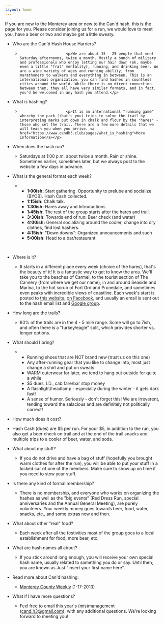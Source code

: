 ```yaml
---
layout: home
---
```


If you are new to the Monterey area or new to the Can'd hash, this is the page for you. Please consider joining us for a run, we would love to meet you, have a beer or two and maybe get a little sweaty.
- Who are the Can&#039;d Hash House Harriers?
  -                          <p>We are about 15 - 25 people that meet Saturday afternoons, twice a month. Mostly a bunch of military and professionals who enjoy letting our hair down (ok, maybe even a little "frat" mentality), running, and drinking beer. We are a wide variety of ages and running ability, from marathoners to walkers and everything in between. This is an international organization, you can find hashes in countless cities around the world. While there is no direct connection between them, they all have very similar formats, and in fact, you'd be welcomed in any hash you attend.</p>
- What is hashing?
  -                          <p>It is an international "running game" whereby the pack (that's you) tries to solve the trail by interpreting marks put down in chalk and flour by the "hares" - those who set the trail. There are a few more details that we will teach you when you arrive. <a href="https://www.candh3.club/pages/what_is_hashing">More Information</a></p>
                                    
- When does the hash run?
  - <p>Saturdays at 1:00 p.m. about twice a month. Rain or shine. Sometimes earlier, sometimes later, but we always post to the website a few days in advance.</p>
                                    
- What is the general format each week?
  - <ul><li><strong>1:00ish:</strong> Start gathering. Opportunity to prelube and socialize (BYOB). Hash Cash collected.</li><li><strong>1:15ish:</strong> Chalk talk.</li><li><strong>1:30ish:</strong> Hares away and Introductions</li><li><strong>1:45ish:</strong> The rest of the group starts after the hares and trail.</li><li><strong>3:30ish:</strong> Towards end of run: Beer check (and water)</li><li><strong>4:00ish:</strong> General socializing around the cooler, change into dry clothes, find lost hashers.</li><li><strong>4:15ish:</strong> "Down downs": Organized announcements and such</li><li><strong>5:00ish:</strong> Head to a bar/restaurant</li></ul><p><br></p>
                                    
- Where is it?
  - <p>It starts in a different place every week (choice of the hares), that's the beauty of it! It is a fantastic way to get to know the area. We'll take you to the beaches of Carmel, to the tourist section of The Cannery (from where we get our name), in and around Seaside and Marina, to the hot scrub of Fort Ord and Prunedale, and sometimes even peaks with incredible views of coastline. Each week's start is posted to <a href="https://www.candh3.club/trails">this website</a>, <a href="https://www.facebook.com/CandHashHouseHarriers">on Facebook</a>, and usually an email is sent out to the hash email list and <a href="https://groups.google.com/d/forum/candh3">Google group</a>.</p>
                                    
- How long are the trails?
  - <p>80% of the trails are in the 4 - 5 mile range. Some will go to 7ish, and often there is a "turkey/eagle" split, which provides shorter vs. longer options.</p>
                                    
- What should I bring?
  - <ul><li>Running shoes that are NOT brand new (trust us on this one)</li><li>Any after-running gear that you like to change into, most just change a shirt and put on sweats</li><li>WARM outerwear for later, we tend to hang out outside for quite a while</li><li>$5 dues, I.D., cab fare/bar stop money</li><li>A flashlight/headlamp - especially during the winter - it gets dark fast!</li><li>A sense of humor. Seriously - don't forget this! We are irreverent, tending toward the salacious and are definitely not politically correct!</li></ul>

- How much does it cost?
 - <p>Hash Cash (dues) are $5 per run. For your $5, in addition to the run, you also get a beer check on trail and at the end of the trail snacks and multiple trips to a cooler of beer, water, and soda.</p>     

- What about my stuff?
  - <p>If you do not drive and have a bag of stuff (hopefully you brought warm clothes for after the run), you will be able to put your stuff in a locked car of one of the members. Make sure to show up on time if you need to stow your stuff.</p>
  
- Is there any kind of formal membership?
  - <p>There is no membership, and everyone who works on organizing the hashes as well as the "big events" (Red Dress Run, special anniversaries and the Annual General Meeting), are purely volunteers. Your weekly money goes towards beer, food, water, snacks, etc., and some extras now and then.</p>
  
- What about other &quot;real&quot; food?
  - <p>Each week after all the festivities most of the group goes to a local establishment for food, more beer, etc.</p>    

- What are hash names all about?
  - <p>If you stick around long enough, you will receive your own special hash name, usually related to something you do or say. Until then, you are known as Just "insert your first name here".</p>
  
- Read more about Can&#039;d hashing:
  - <p><a href="http://www.montereycountyweekly.com/news/cover/article_e4b39588-170f-557d-831b-d4bfdbb156e6.html">Monterey County Weekly</a> (1-17-2013)</p>
- What if I have more questions?
  - <p>Feel free to email this year's (mis)management (<a href="mailto:candh3@gmail.com">cand.h3@gmail.com</a>), with any additional questions. We're looking forward to meeting you!</p>